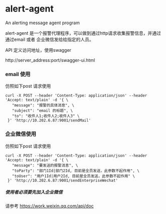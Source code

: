 # alert-agent
An alerting message agent program

alert-agent 是一个报警代理程序，可以做到通过http请求收集报警信息，并通过通过email 或者 企业微信发给给指定的人员。

API 定义访问地址，使用swagger

http://server_address:port/swagger-ui.html


### email 使用
仿照如下post 请求使用
```
curl -X POST --header 'Content-Type: application/json' --header 'Accept: text/plain' -d '{ \
   "message": "报警的具体消息", \
   "subject": "email 的标题", \
   "to": "收件人1;收件人2;收件人3" \
 }' 'http://10.202.6.87:9001/sendMail'
```

### 企业微信使用
仿照如下post 请求使用
```
curl -X POST --header 'Content-Type: application/json' --header 'Accept: text/plain' -d '{ \
   "message": "要发送的报警消息", \
   "toParty": "部门1Id|部门2Id, 目前是全员发送，此参数不起作用", \
   "toUser": "用户1Id|用户2Id, 目前是全员发送，此参数不起作用" \
 }' 'http://10.202.6.87:9001/sendEnterpriseWechat'
```

##### 使用者必须要先加入企业微信
请参考
https://work.weixin.qq.com/api/doc